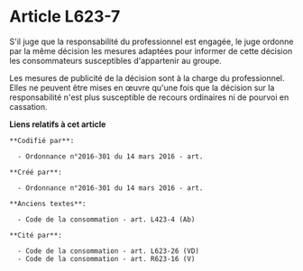 # Article L623-7

S'il juge que la responsabilité du professionnel est engagée, le juge ordonne par la même décision les mesures adaptées pour
informer de cette décision les consommateurs susceptibles d'appartenir au groupe.

Les mesures de publicité de la décision sont à la charge du professionnel. Elles ne peuvent être mises en œuvre qu'une fois
que la décision sur la responsabilité n'est plus susceptible de recours ordinaires ni de pourvoi en cassation.

**Liens relatifs à cet article**

	**Codifié par**:

	  - Ordonnance n°2016-301 du 14 mars 2016 - art.

	**Créé par**:

	  - Ordonnance n°2016-301 du 14 mars 2016 - art.

	**Anciens textes**:

	  - Code de la consommation - art. L423-4 (Ab)

	**Cité par**:

	  - Code de la consommation - art. L623-26 (VD)
	  - Code de la consommation - art. R623-16 (V)
